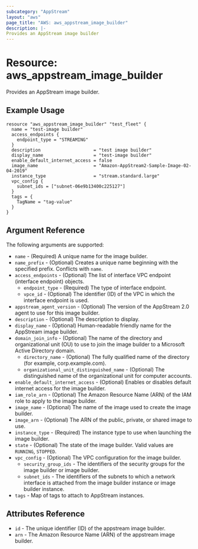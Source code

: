 ```yaml
---
subcategory: "AppStream"
layout: "aws"
page_title: "AWS: aws_appstream_image_builder"
description: |-
Provides an AppStream image builder
---
```


# Resource: aws_appstream_image_builder

Provides an AppStream image builder.

## Example Usage

```hcl
resource "aws_appstream_image_builder" "test_fleet" {
  name = "test-image builder"
  access_endpoints {
    endpoint_type = "STREAMING"
  }
  description                    = "test image builder"
  display_name                   = "test-image builder"
  enable_default_internet_access = false
  image_name                     = "Amazon-AppStream2-Sample-Image-02-04-2019"
  instance_type                  = "stream.standard.large"
  vpc_config {
    subnet_ids = ["subnet-06e9b13400c225127"]
  }
  tags = {
    TagName = "tag-value"
  }
}
```

## Argument Reference

The following arguments are supported:

* `name` - (Required) A unique name for the image builder.
* `name_prefix` -  (Optional) Creates a unique name beginning with the specified prefix. Conflicts with `name`.
* `access_endpoints` - (Optional) The list of interface VPC endpoint (interface endpoint) objects.
  * `endpoint_type` - (Required) The type of interface endpoint.
  * `vpce_id` - (Optional) The identifier (ID) of the VPC in which the interface endpoint is used.
* `appstream_agent_version` - (Optional) The version of the AppStream 2.0 agent to use for this image builder.
* `description` - (Optional) The description to display.
* `display_name` - (Optional) Human-readable friendly name for the AppStream image builder.
* `domain_join_info` - (Optional) The name of the directory and organizational unit (OU) to use to join the image builder to a Microsoft Active Directory domain.
  * `directory_name` - (Optional) The fully qualified name of the directory (for example, corp.example.com).
  * `organizational_unit_distinguished_name` - (Optional) The distinguished name of the organizational unit for computer accounts.
* `enable_default_internet_access` - (Optional) Enables or disables default internet access for the image builder.
* `iam_role_arn` - (Optional) The Amazon Resource Name (ARN) of the IAM role to apply to the image builder.
* `image_name` - (Optional) The name of the image used to create the image builder.
* `image_arn` - (Optional) The ARN of the public, private, or shared image to use.
* `instance_type` - (Required) The instance type to use when launching the image builder.
* `state` - (Optional) The state of the image builder. Valid values are `RUNNING`, `STOPPED`.
* `vpc_config` - (Optional) The VPC configuration for the image builder.
  * `security_group_ids` - The identifiers of the security groups for the image builder or image builder.
  * `subnet_ids` - The identifiers of the subnets to which a network interface is attached from the image builder instance or image builder instance.
* `tags` - Map of tags to attach to AppStream instances.

## Attributes Reference

* `id` - The unique identifier (ID) of the appstream image builder.
* `arn` - The Amazon Resource Name (ARN) of the appstream image builder.
